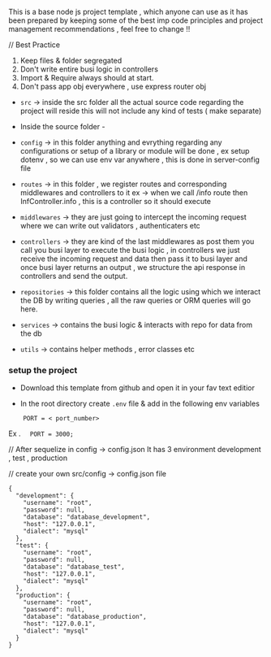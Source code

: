 This is a base node js project template , which anyone can use as it has been prepared by keeping some of the best imp code principles and project management recommendations , feel free to change !!

// Best Practice

1. Keep files & folder segregated
2. Don't write entire busi logic in controllers
3. Import & Require always should at start.
4. Don't pass app obj everywhere , use express router obj

- `src` -> inside the src folder all the actual source code regarding the project will reside this will not include any kind of tests ( make separate)

- Inside the source folder -

- `config` -> in this folder anything and evrything regarding any configurations or setup of a library or module will be done , ex setup dotenv , so we can use env var anywhere , this is done in server-config file

- `routes` -> in this folder , we register routes and corresponding middlewares and controllers to it
  ex -> when we call /info route then InfController.info , this is a controller so it should execute

- `middlewares` -> they are just going to intercept the incoming request where we can write out validators , authenticaters etc

- `controllers` -> they are kind of the last middlewares as post them you call you busi layer to execute the busi logic , in controllers we just receive the incoming request and data then pass it to busi layer and once busi layer returns an output , we structure the api response in controllers and send the output.

- `repositories` -> this folder contains all the logic using which we interact the DB by writing queries , all the raw queries or ORM queries will go here.

- `services` -> contains the busi logic & interacts with repo for data from the db

- `utils` -> contains helper methods , error classes etc

### setup the project

- Download this template from github and open it in your fav text editior

- In the root directory create `.env` file & add in the following env variables

```
    PORT = < port_number>
```

Ex . `   PORT = 3000;
  `

// After sequelize
in config -> config.json
It has 3 environment
development , test , production

// create your own src/config -> config.json file

```
{
  "development": {
    "username": "root",
    "password": null,
    "database": "database_development",
    "host": "127.0.0.1",
    "dialect": "mysql"
  },
  "test": {
    "username": "root",
    "password": null,
    "database": "database_test",
    "host": "127.0.0.1",
    "dialect": "mysql"
  },
  "production": {
    "username": "root",
    "password": null,
    "database": "database_production",
    "host": "127.0.0.1",
    "dialect": "mysql"
  }
}

```
